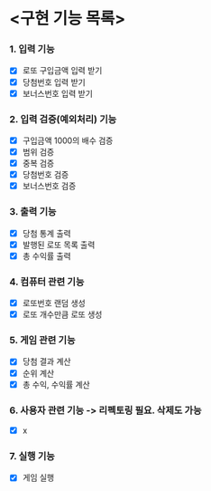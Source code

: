 # <구현 기능 목록>

### 1. 입력 기능
- [x] 로또 구입금액 입력 받기
- [x] 당첨번호 입력 받기
- [x] 보너스번호 입력 받기

### 2. 입력 검증(예외처리) 기능
- [x] 구입금액 1000의 배수 검증
- [x] 범위 검증
- [x] 중복 검증
- [x] 당첨번호 검증
- [x] 보너스번호 검증

### 3. 출력 기능
- [x] 당첨 통계 출력
- [x] 발행된 로또 목록 출력
- [x] 총 수익률 출력

### 4. 컴퓨터 관련 기능
- [x] 로또번호 랜덤 생성
- [x] 로또 개수만큼 로또 생성

### 5. 게임 관련 기능
- [x] 당첨 결과 계산
- [x] 순위 계산
- [x] 총 수익, 수익률 계산

### 6. 사용자 관련 기능 -> 리펙토링 필요. 삭제도 가능
- [x] x

### 7. 실행 기능
- [x] 게임 실행